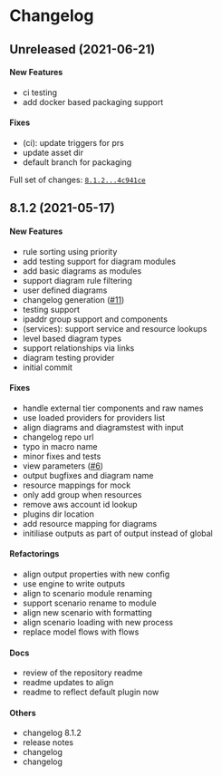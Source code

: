 # Changelog

## Unreleased (2021-06-21)

#### New Features

* ci testing
* add docker based packaging support
#### Fixes

* (ci): update triggers for prs
* update asset dir
* default branch for packaging

Full set of changes: [`8.1.2...4c941ce`](https://github.com/hamlet-io/engine-plugin-diagrams/compare/8.1.2...4c941ce)

## 8.1.2 (2021-05-17)

#### New Features

* rule sorting using priority
* add testing support for diagram modules
* add basic diagrams as modules
* support diagram rule filtering
* user defined diagrams
* changelog generation ([#11](https://github.com/hamlet-io/engine-plugin-diagrams/issues/11))
* testing support
* ipaddr group support and components
* (services): support service and resource lookups
* level based diagram types
* support relationships via links
* diagram testing provider
* initial commit
#### Fixes

* handle external tier components and raw names
* use loaded providers for providers list
* align diagrams and diagramstest with input
* changelog repo url
* typo in macro name
* minor fixes and tests
* view parameters ([#6](https://github.com/hamlet-io/engine-plugin-diagrams/issues/6))
* output bugfixes and diagram name
* resource mappings for mock
* only add group when resources
* remove aws account id lookup
* plugins dir location
* add resource mapping for diagrams
* initiliase outputs as part of output instead of global
#### Refactorings

* align output properties with new config
* use engine to write outputs
* align to scenario module renaming
* support scenario rename to module
* align new scenario with formatting
* align scenario loading with new process
* replace model flows with flows
#### Docs

* review of the repository readme
* readme updates to align
* readme to reflect default plugin now
#### Others

* changelog 8.1.2
* release notes
* changelog
* changelog
